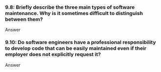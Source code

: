 <h3>9.8: Briefly describe the three main types of software maintenance. Why is it sometimes difficult to distinguish between them?</h3>

<p>Answer</p>

<h3>9.10: Do software engineers have a professional responsibility to develop code that can be easily maintained even if their employer does not explicitly request it?</h3>

<p>Answer</p>
